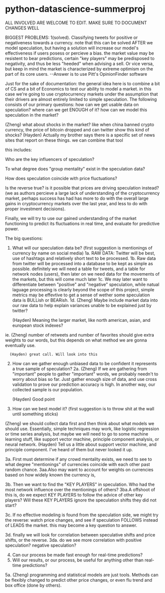 # python-datascience-summerproj
ALL INVOLVED ARE WELCOME TO EDIT. MAKE SURE TO DOCUMENT CHANGES WELL


BIGGEST PROBLEMS:
1(solved). Classifying tweets for positive or negativeness towards a currency. note that this can be solved AFTER we
model speculation, but having a solution will increase our model's effectiveness if users posess or percieve
a bias. the market value may be resistent to bear predictions, certain "key players" may be predisposed to 
negativity, and thus be less "heeded" when advising a sell. Or vice versa, but keep in mind the market is 
characterized by extreme optimism on the part of its core users.
--Answer is to use Pitt's OpinionFinder software


Just for the sake of documentation: the general idea here is to combine a bit of CS and a bit of Economics to 
test our ability to model a market. in this case we're going to use cryptocurrency markets under the assumption
that their drivers are almost entirely limited to simple speculation. The following consists of our primary
questions: how can we get usable data on speculation? where can we get ENOUGH of it? how can we model this 
speculation in the market? 

(Zheng) what about shocks in the market? like when china banned crypto currency, the price of bitcoin dropped and 
can twitter show this kind of shocks?
(Hayden) Actually my brother says there is a specific set of news sites that report on these things. we can combine
that tool 

this includes: 

Who are the key influencers of speculation? 

To what degree does "group mentality" exist in the speculation data? 

How does speculation coincide with price fluctuations?

Is the reverse true? is it possible that prices are driving speculation instead?(we as authors percieve a large lack
of understanding of the cryptocurrency market, perhaps success has had has more to do with the overall large gains
in cryptocurrency markets over the last year, and less to do with proper investment decisions).


Finally, we will try to use our gained understanding of the market functioning to predict its fluctuations
in real time, and evaluate for predictive power.



The big questions:
1. What will our speculation data be? (first suggestion is mentionings of currency by name on social media)
  1a. RAW DATA: Twitter will be best, use of hashtags and relatively short text to be processed.
  1b. Raw data from twitter will be processed into a database to be kept as simple as possible. definitely
      we will need a table for tweets, and a table for network nodes (users), then later on we need data
      for the movements of the markets, but this will come much later
  1c. We may later want to differentiate between "positive" and "negative" speculation, while natual laguage
      processing is clearly beyond the scope of this project, simple metrics may be effevtive to get a sense
      of wether some speculation data is BULLish or BEARish. 
  1d. (Zheng) Maybe include market data into our raw data to help explain variances unable to be explained just by twitter?
  
      (Hayden) Meaning the larger market, like north american, asian, and european stock indexes?
 
  ie. (Zheng) number of retweets and number of favorites should give extra weights to our words, but this 
      depends on what method we are gonna eventually use.
      
      (Hayden) great call. Will look into this
      
2. How can we gather enough unbiased data to be confident it represents a true sample of speculation?
  2a. (Zheng) If we are gathering from "important" people to gather "important" words, we probably needn't to worry about bias so far.
      Just gather enough size of data, and use cross validation to prove our prediction accuracy is high. In another way, our collected
      sample is our population.
      
      (Hayden) Good point
      
3. How can we best model it? (first suggestion is to throw shit at the wall until something sticks)
  
  (Zheng) we should collect data first and then think about what models we should use. Essentially, simple techniques may work,
  like logistic regression or time series analysis, but maybe we will need to go to some machine learning stuff, like support
  vector machine, principle component analysis, or neural network.
  (Hayden) Tell us a little about support vector machine, and principle component. I've heard of them but never looked it up.

  3a. First must determine if any crowd mentality exists, we need to see to what degree "mentionings" of
      currencies coincide with each other past random chance.
      3aa.Also may want to account for weights on currencies based on how widely known the currency is,
      
  3b. Then we want to find the "KEY PLAYERS" in speculation. Who had the most network influence over
      the mentionings of others?
      3ba.A offshoot of this is, do we expect KEY PLAYERS to follow the advice of other key players?
          Will these KEY PLAYERS ignore the speculation shifts they did not start?
          
  3c. If no effective modeling is found from the speculation side, we might try the reverse: watch price changes,
      and see if speculation FOLLOWS instead of LEADS the market. this may become a key question to answer.
  
  3d. finally we will look for correlation between speculative shifts and price shifts, or the reverse.
      3da. do we see more correlation with positive speculation? negative speculation? 
 
4. Can our process be made fast enough for real-time predictions?
5. Will our results, or our process, be useful for anything other than real-time predictions?

  5a. (Zheng) programming and statistical models are just tools. Methods can be flexibly changed to predict other 
      price changes, or even flu trend and box office (done by others).
